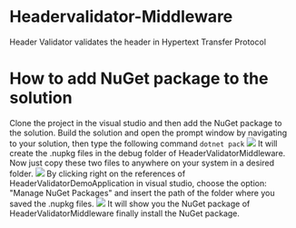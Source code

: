 # Headervalidator-Middleware
Header Validator validates the header in Hypertext Transfer Protocol
# How to add NuGet package to the solution
Clone the project in the visual studio and then add the NuGet package to the solution.
Build the solution and open the prompt window by navigating to your solution, then type the following command
```dotnet pack``` 
![](https://github.com/daenetCorporation/headervalidator-middleware/blob/master/HeaderValidatorApp/Images/HeaderValidatorPack.png)
It will create the .nupkg files in the debug folder of HeaderValidatorMiddleware. Now just copy these two files to anywhere on your system in a desired folder.
![](https://github.com/daenetCorporation/headervalidator-middleware/blob/master/HeaderValidatorApp/Images/ManageNuget.png)
By clicking right on the references of HeaderValidatorDemoApplication in visual studio, choose the option: "Manage NuGet Packages" and insert the path of the folder where you saved the .nupkg files.
![](https://github.com/daenetCorporation/headervalidator-middleware/blob/master/HeaderValidatorApp/Images/PathofFiles.png)
It will show you the NuGet package of HeaderValidatorMiddleware finally install the NuGet package.
